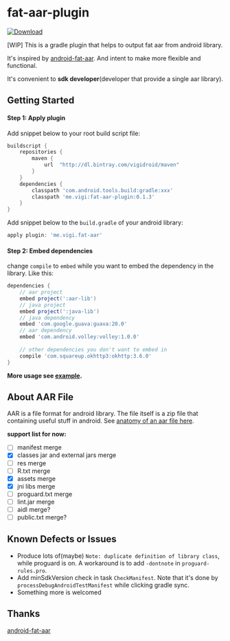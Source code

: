 # fat-aar-plugin

[ ![Download](https://api.bintray.com/packages/vigidroid/maven/fat-aar-plugin/images/download.svg) ](https://bintray.com/vigidroid/maven/fat-aar-plugin/_latestVersion)

[WIP] This is a gradle plugin that helps to output fat aar from android library.

It's inspired by [android-fat-aar](https://github.com/adwiv/android-fat-aar). And intent to make more flexible and functional.

It's convenient to **sdk developer**(developer that provide a single aar library).

## Getting Started

#### Step 1: Apply plugin

Add snippet below to your root build script file:

```gradle
buildscript {
    repositories {
        maven {
            url  "http://dl.bintray.com/vigidroid/maven"
        }
    }
    dependencies {
        classpath 'com.android.tools.build:gradle:xxx'
        classpath 'me.vigi:fat-aar-plugin:0.1.3'
    }
}
```

Add snippet below to the `build.gradle` of your android library:

```gradle
apply plugin: 'me.vigi.fat-aar'
```

#### Step 2: Embed dependencies

change `compile` to `embed` while you want to embed the dependency in the library. Like this:

```gradle
dependencies {
    // aar project
    embed project(':aar-lib')
    // java project
    embed project(':java-lib')
    // java dependency
    embed 'com.google.guava:guava:20.0'
    // aar dependency
    embed 'com.android.volley:volley:1.0.0'
  
    // other dependencies you don't want to embed in
    compile 'com.squareup.okhttp3:okhttp:3.6.0'
}
```

**More usage see [example](./example-android).**

## About AAR File

AAR is a file format for android library.
The file itself is a zip file that containing useful stuff in android.
See [anatomy of an aar file here](https://developer.android.com/studio/projects/android-library.html#aar-contents).

**support list for now:**

- [ ] manifest merge
- [x] classes jar and external jars merge
- [ ] res merge
- [ ] R.txt merge
- [x] assets merge
- [x] jni libs merge
- [ ] proguard.txt merge
- [ ] lint.jar merge
- [ ] aidl merge?
- [ ] public.txt merge?

## Known Defects or Issues

* Produce lots of(maybe) `Note: duplicate definition of library class`, while proguard is on. A workaround is to add `-dontnote` in `proguard-rules.pro`.
* Add minSdkVersion check in task `CheckManifest`. Note that it's done by `processDebugAndroidTestManifest` while clicking gradle sync.
* Something more is welcomed

## Thanks
[android-fat-aar](https://github.com/adwiv/android-fat-aar)
